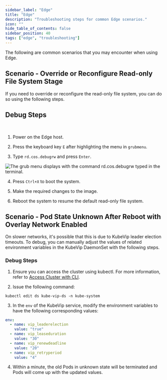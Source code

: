```yaml
---
sidebar_label: "Edge"
title: "Edge"
description: "Troubleshooting steps for common Edge scenarios."
icon: ""
hide_table_of_contents: false
sidebar_position: 40
tags: ["edge", "troubleshooting"]
---
```


The following are common scenarios that you may encounter when using Edge.

## Scenario - Override or Reconfigure Read-only File System Stage

If you need to override or reconfigure the read-only file system, you can do so using the following steps.

## Debug Steps

<br />

1. Power on the Edge host.

2. Press the keyboard key `E` after highlighting the menu in `grubmenu`.

3. Type `rd.cos.debugrw` and press `Enter`.

![The grub menu displays with the command rd.cos.debugrw typed in the terminal.](/troubleshooting_edge_grub-menu.png)

4. Press `Ctrl+X` to boot the system.

5. Make the required changes to the image.

6. Reboot the system to resume the default read-only file system.

## Scenario - Pod State Unknown After Reboot with Overlay Network Enabled

On slower networks, it's possible that this is due to KubeVip leader election timeouts. To debug, you can manually
adjust the values of related environment variables in the KubeVip DaemonSet with the following steps.

### Debug Steps

1. Ensure you can access the cluster using kubectl. For more information, refer to
   [Access Cluster with CLI](../clusters/cluster-management/palette-webctl.md).

2. Issue the following command:

```shell
kubectl edit ds kube-vip-ds -n kube-system
```

3. In the `env` of the KubeVip service, modify the environment variables to have the following corresponding values:

```yaml {4-9}
env:
  - name: vip_leaderelection
    value: "true"
  - name: vip_leaseduration
    value: "30"
  - name: vip_renewdeadline
    value: "20"
  - name: vip_retryperiod
    value: "4"
```

4. Within a minute, the old Pods in unknown state will be terminated and Pods will come up with the updated values.
